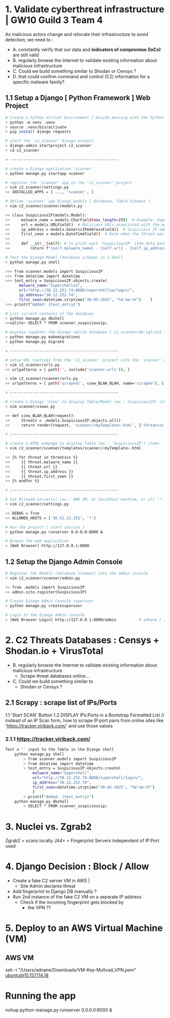 # 1. Validate cyberthreat infrastructure | GW10 Guild 3 Team 4
As malicious actors change and relocate their infrastructure to avoid detection, we need to :
* A. constantly verify that our data and **indicators of compromise (IoCs)** are still valid
* B. regularly browse the Internet to validate existing information about malicious infrastructure
* C. Could we build something similar to Shodan or Censys  ?
* D. that could confirm command and control (C2) information for a specific malware family?

## 1.1 Setup a Django [ Python Framework ] Web Project

```bash
# Create a Python Virtual Environment [ Avoids messing with the Python instance used by your OS ]
> python -m venv .venv
> source .venv/bin/activate
> pip install django requests

# start the 'c2_scanner' Django project
> django-admin startproject c2_scanner
> cd c2_scanner

> ------------------------------------------------

# create a Django application 'scanner'
> python manage.py startapp scanner

# register the 'scanner' app in the 'c2_scanner' project
> vim c2_scanner/settings.py
>> INSTALLED_APPS = [ ..., 'scanner', ]

# define 'scanner' app Django models [ Database, Table Schemas ]
> vim c2_scanner/scanner/models.py

>> class SuspiciousIP(models.Model):
>>     malware_name = models.CharField(max_length=255)  # Example: SuperShell, HookBot, Chaos...
>>     url = models.URLField()  # Malicious URLs associated with the malware
>>     ip_address = models.GenericIPAddressField()  # Suspicious IP address
>>     first_seen = models.DateTimeField()  # Date when the threat was first detected
>> 
>>     def __str__(self): # to print each 'SuspiciousIP' item data back
>>         return f"{self.malware_name} - {self.url} - {self.ip_address} - {self.first_seen}"

# Test the Django Model (database schema) in a Shell
> python manage.py shell

>>> from scanner.models import SuspiciousIP
>>> from datetime import datetime
>>> test_entry = SuspiciousIP.objects.create(
      malware_name="Supershellza", 
      url="http://38.12.252.74:8888/supershellza/login/", 
      ip_address="38.12.252.74", 
      first_seen=datetime.strptime("30-05-2025", "%d-%m-%Y")    )
>>> print(f"Added: {test_entry}")

# List current contents of the database
> python manage.py dbshell
>>sqlite> SELECT * FROM scanner_suspiciousip;

# migrate (update) the Django sqlite database [ c2_scanner/db.sqlite3 ]
> python manage.py makemigrations
> python manage.py migrate

> ------------------------------------------------

# setup URL rootings from the 'c2_scanner' project into the 'scanner' app 
> vim c2_scanner/urls.py
>> urlpatterns = [ path('', include('scanner.urls')), ]

> vim c2_scanner/scanner/urls.py
>> urlpatterns = [ path('scraped/', view_BLAH_BLAH, name='scraped'), ]

> ------------------------------------------------

# create a Django 'View' to display Table/Model (ex.: SuspiciousIP) items in a webpage 'Template'
> vim scanner/views.py

>> def view_BLAH_BLAH(request):
>>     threats = .models.SuspiciousIP.objects.all()
>>     return render(request, 'scanner/<myTemplate>.html', {'threatsss': threats})

> ------------------------------------------------

# create a HTML webpage to display Table (ex.: 'SuspiciousIP') items
> vim c2_scanner/scanner/templates/scanner/<myTemplate>.html

>> {% for threat in threatsss %}
>>     {{ threat.malware_name }}
>>     {{ threat.url }}
>>     {{ threat.ip_address }}
>>     {{ threat.first_seen }}
>> {% endfor %}

> ------------------------------------------------

# Set Allowed server(s) (ex.: AWS VM, or localhost machine, or all '*'...etc)
> vim c2_scanner/settings.py

>> DEBUG = True
>> ALLOWED_HOSTS = ['16.52.13.252', '*']

# Run the project [ start service ]
> python manage.py runserver 0.0.0.0:8000 &

# Browse the web application
> [Web Browser] http://127.0.0.1:8000
```

## 1.2 Setup the Django Admin Console

```bash
# Register the Models (database schemas) into the admin console
> vim c2_scanner/scanner/admin.py

>> from .models import SuspiciousIP
>> admin.site.register(SuspiciousIP)

# Create Django Admin Console superuser
> python manage.py createsuperuser

# Login to the Django Admin console
> [Web Browser Login] http://127.0.0.1:8000/admin          # adnane / I..1
```

# 2. C2 Threats Databases : Censys + Shodan.io + VirusTotal

* B. regularly browse the Internet to validate existing information about malicious infrastructure
    - Scrape threat databases online...
* C. Could we build something similar to
    - Shodan or Censys  ?

## 2.1 Scrapy : scrape list of IPs/Ports

1.1 'Start SCAN' Button
1.2 DISPLAY IPs:Ports in a Bootstrap Formatted List
// instead of an IP Scan form, how to scrape IP:port pairs from online sites like 'https://tracker.viriback.com/' and use those values

### 2.1.1 https://tracker.viriback.com/

```bash
Test a '' input to the Table in the Django shell
    python manage.py shell
        > from scanner.models import SuspiciousIP
        > from datetime import datetime
        > test_entry = SuspiciousIP.objects.create(
            malware_name="Supershell", 
            url="http://38.12.252.74:8888/supershell/login/", 
            ip_address="38.12.252.74", 
            first_seen=datetime.strptime("30-05-2025", "%d-%m-%Y")
            )
        > print(f"Added: {test_entry}")
    python manage.py dbshell
        > SELECT * FROM scanner_suspiciousip;
```

# 3. Nuclei vs. Zgrab2

Zgrab2 = scans locally
JA4+ = Fingerprint Servers independent of IP:Port used

# 4. Django Decision : Block / Allow

- Create a fake C2 server VM in AWS |
    - Site Admin declares threat  
- Add fingerprint to Django DB manually ?
- Run 2nd instance of the fake C2 VM on a separate IP address
    - Check if the incoming fingerprint gets blocked by
        - the VPN ??

# 5. Deploy to an AWS Virtual Machine (VM)

<h2> AWS VM </h2>

ssh -i "/Users/adnane/Downloads/VM-Key-Mullvad_VPN.pem" ubuntu@15.157.114.18

<h1> Running the app </h1>

nohup python manage.py runserver 0.0.0.0:8000 &
